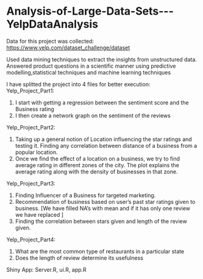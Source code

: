 # Analysis-of-Large-Data-Sets---YelpDataAnalysis

Data for this project was collected: https://www.yelp.com/dataset_challenge/dataset

Used data mining techniques to extract the insights from unstructured data. Answered product questions in a scientific manner using predictive modelling,statistical techniques and machine learning techniques

I have splitted the project into 4 files for better execution:
Yelp_Project_Part1:
1.	I start with getting a regression between the sentiment score and the Business rating
2.	I then create a network graph on the sentiment of the reviews

Yelp_Project_Part2:
1.	Taking up a general notion of Location influencing the star ratings and testing it. Finding any correlation between distance of a business from a popular location.
2.	Once we find the effect of a location on a business, we try to find average rating in different zones of the city. The plot explains the average rating along with the density of businesses in that zone.

Yelp_Project_Part3:
1.	Finding Influencer of a Business for targeted marketing.
2.	Recommendation of business based on user’s past star ratings given to business. [We have filled NA’s with mean and if it has only one review we have replaced ]
3.	Finding the correlation between stars given and length of the review given.

Yelp_Project_Part4:
1.	What are the most common type of restaurants in a particular state
2.	Does the length of review determine its usefulness 

Shiny App: Server.R, ui.R, app.R 
